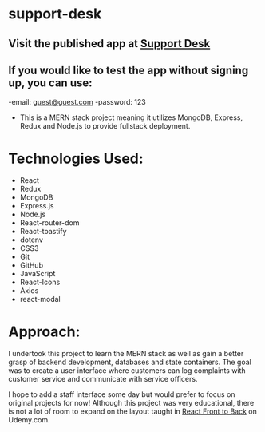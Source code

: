 # support-desk
## Visit the published app at [Support Desk](https://support-desk-mern.onrender.com)

## If you would like to test the app without signing up, you can use:
-email: guest@guest.com
-password: 123

- This is a MERN stack project meaning it utilizes MongoDB, Express, Redux and Node.js to provide fullstack deployment.

# Technologies Used:
* React
* Redux
* MongoDB
* Express.js
* Node.js
* React-router-dom
* React-toastify
* dotenv
* CSS3
* Git
* GitHub
* JavaScript
* React-Icons
* Axios
* react-modal

# Approach:
I undertook this project to learn the MERN stack as well as gain a better grasp of backend development, databases and state containers. The goal was to create a user interface where customers can log complaints with customer service and communicate with service officers.

I hope to add a staff interface some day but would prefer to focus on original projects for now!
Although this project was very educational, there is not a lot of room to expand on the layout taught in [React Front to Back](https://www.udemy.com/course/react-front-to-back-2022/) on Udemy.com.
